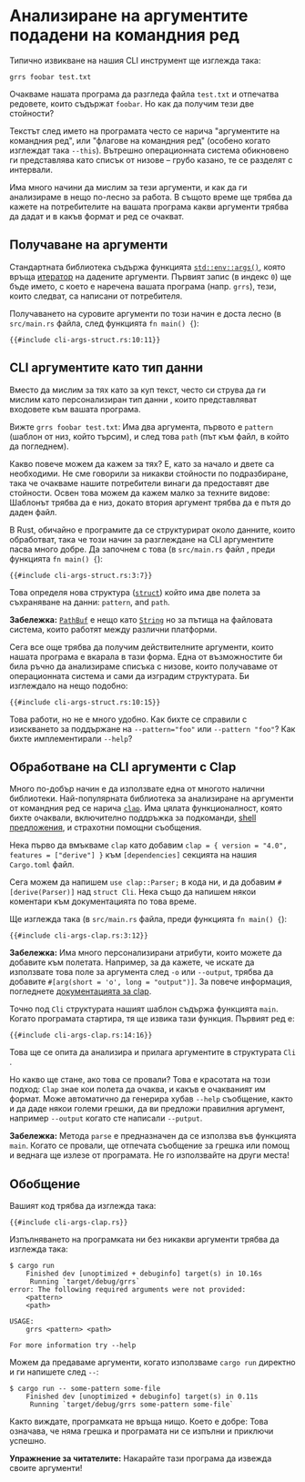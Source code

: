 # Анализиране на аргументите подадени на командния ред

Типично извикване на нашия CLI инструмент ще изглежда така:

```console
grrs foobar test.txt
```

Очакваме нашата програма да разгледа файла `test.txt`
и отпечатва редовете, които съдържат `foobar`.
Но как да получим тези две стойности?

Текстът след името на програмата често се нарича
"аргументите на командния ред",
или "флагове на командния ред"
(особено когато изглеждат така `--this`).
Вътрешно операционната система обикновено ги представлява
като списък от низове –
грубо казано, те се разделят с интервали.

Има много начини да мислим за тези аргументи,
и как да ги анализираме
в нещо по-лесно за работа.
В същото време ще трябва да кажете на потребителите на вашата програма
какви аргументи трябва да дадат
и в какъв формат и ред се очакват.

## Получаване на аргументи

Стандартната библиотека съдържа функцията
[`std::env::args()`], която връща [итератор] на дадените аргументи.
Първият запис (в индекс `0`) ще бъде името, с което е наречена вашата програма (напр. `grrs`),
тези, които следват, са написани от потребителя.

[`std::env::args()`]: https://doc.rust-lang.org/1.39.0/std/env/fn.args.html
[итератор]: https://doc.rust-lang.org/1.39.0/std/iter/index.html

Получаването на суровите аргументи по този начин е доста лесно (в `src/main.rs` файла, след функцията `fn main() {`):

```rust,ignore
{{#include cli-args-struct.rs:10:11}}
```

## CLI аргументите като тип данни

Вместо да мислим за тях като за куп текст,
често си струва да ги мислим като персонализиран тип данни
, които представляват входовете към вашата програма.

Вижте `grrs foobar test.txt`:
Има два аргумента,
първото е `pattern` (шаблон от низ, който търсим),
и след това `path` (път към файл, в който да погледнем).

Какво повече можем да кажем за тях?
Е, като за начало и двете са необходими.
Не сме говорили за никакви стойности по подразбиране,
така че очакваме нашите потребители винаги да предоставят две стойности.
Освен това можем да кажем малко за техните видове:
Шаблонът трябва да е низ,
докато втория аргумент трябва да е пътя до даден файл.

В Rust, обичайно е програмите да се структурират около данните, които обработват, така че този
начин за разглеждане на CLI аргументите пасва много добре. Да започнем с това
(в `src/main.rs` файл , преди функцията `fn main() {`):

```rust,ignore
{{#include cli-args-struct.rs:3:7}}
```

Това определя нова структура ([`struct`])
който има две полета за съхраняване на данни: `pattern`, and `path`.

[`struct`]: https://doc.rust-lang.org/1.39.0/book/ch05-00-structs.html

<aside>

**Забележка:**
[`PathBuf`] е нещо като [`String`] но за пътища на файловата система, които работят между различни платформи.

[`PathBuf`]: https://doc.rust-lang.org/1.39.0/std/path/struct.PathBuf.html
[`String`]: https://doc.rust-lang.org/1.39.0/std/string/struct.String.html

</aside>

Сега все още трябва да получим действителните аргументи, които нашата програма е вкарала в тази форма.
Една от възможностите би била ръчно да анализираме списъка с низове, които получаваме от операционната система
и сами да изградим структурата.
Би изглеждало на нещо подобно:

```rust,ignore
{{#include cli-args-struct.rs:10:15}}
```

Това работи, но не е много удобно.
Как бихте се справили с изискването за поддържане на
`--pattern="foo"` или `--pattern "foo"`?
Как бихте имплементирали `--help`?

## Обработване на CLI аргументи с Clap

Много по-добър начин е да използвате една от многото налични библиотеки.
Най-популярната библиотека за анализиране на аргументи от командния ред
се нарича [`clap`].
Има цялата функционалност, която бихте очаквали,
включително поддръжка за подкоманди, [shell предложения], и страхотни помощни съобщения.

[`clap`]: https://docs.rs/clap/
[shell предложения]: https://docs.rs/clap_complete/

Нека първо да вмъкваме `clap` като добавим
`clap = { version = "4.0", features = ["derive"] }` към `[dependencies]` секцията
на нашия `Cargo.toml` файл.

Сега можем да напишем `use clap::Parser;` в кода ни,
и да добавим `#[derive(Parser)]` над `struct Cli`.
Нека също да напишем някои коментари към документацията по това време.

Ще изглежда така (в `src/main.rs` файла, преди функцията `fn main() {`):

```rust,ignore
{{#include cli-args-clap.rs:3:12}}
```

<aside class="node">

**Забележка:**
Има много персонализирани атрибути, които можете да добавите към полетата.
Например,
за да кажете, че искате да използвате това поле за аргумента след `-o` или `--output`,
трябва да добавите `#[arg(short = 'o', long = "output")]`.
За повече информация,
погледнете [документацията за clap][`clap`].

</aside>

Точно под `Cli` структурата нашият шаблон съдържа функцията `main`.
Когато програмата стартира, тя ще извика тази функция.
Първият ред е:

```rust,ignore
{{#include cli-args-clap.rs:14:16}}
```

Това ще се опита да анализира и прилага аргументите в структурата `Cli` .

Но какво ще стане, ако това се провали?
Това е красотата на този подход:
``Clap`` знае кои полета да очаква,
и какъв е очакваният им формат.
Може автоматично да генерира хубав `--help` съобщение,
както и да даде някои големи грешки,
да ви предложи правилния аргумент, например `--output` когато сте написали `--putput`.

<aside class="note">

**Забележка:**
Метода `parse` е предназначен да се използва във функцията `main`.
Когато се провали,
ще отпечата съобщение за грешка или помощ
и веднага ще излезе от програмата.
Не го използвайте на други места!

</aside>

## Обобщение

Вашият код трябва да изглежда така:

```rust,ignore
{{#include cli-args-clap.rs}}
```

Изпълняването на програмката ни без никакви аргументи трябва да изглежда така:

```console
$ cargo run
    Finished dev [unoptimized + debuginfo] target(s) in 10.16s
     Running `target/debug/grrs`
error: The following required arguments were not provided:
    <pattern>
    <path>

USAGE:
    grrs <pattern> <path>

For more information try --help
```

Можем да предаваме аргументи, когато използваме `cargo run` директно и ги напишете след  `--`:

```console
$ cargo run -- some-pattern some-file
    Finished dev [unoptimized + debuginfo] target(s) in 0.11s
     Running `target/debug/grrs some-pattern some-file`
```

Както виждате,
програмката не връща нищо.
Което е добре:
Това означава, че няма грешка и програмата ни се изпълни и приключи успешно.

<aside class="exercise">

**Упражнение за читателите:**
Накарайте тази програма да извежда своите аргументи!

</aside>
